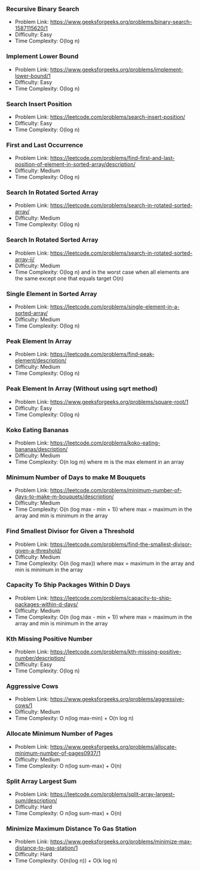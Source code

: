 ### Recursive Binary Search
- Problem Link: https://www.geeksforgeeks.org/problems/binary-search-1587115620/1
- Difficulty: Easy
- Time Complexity: O(log n)

### Implement Lower Bound
- Problem Link: https://www.geeksforgeeks.org/problems/implement-lower-bound/1
- Difficulty: Easy
- Time Complexity: O(log n)

### Search Insert Position
- Problem Link: https://leetcode.com/problems/search-insert-position/
- Difficulty: Easy
- Time Complexity: O(log n)

### First and Last Occurrence 
- Problem Link: https://leetcode.com/problems/find-first-and-last-position-of-element-in-sorted-array/description/
- Difficulty: Medium
- Time Complexity: O(log n)

### Search In Rotated Sorted Array
- Problem Link: https://leetcode.com/problems/search-in-rotated-sorted-array/
- Difficulty: Medium
- Time Complexity: O(log n)

### Search In Rotated Sorted Array
- Problem Link: https://leetcode.com/problems/search-in-rotated-sorted-array-ii/
- Difficulty: Medium
- Time Complexity: O(log n) and in the worst case when all elements are the same except one that equals target O(n)

### Single Element in Sorted Array
- Problem Link: https://leetcode.com/problems/single-element-in-a-sorted-array/
- Difficulty: Medium
- Time Complexity: O(log n)

### Peak Element In Array
- Problem Link: https://leetcode.com/problems/find-peak-element/description/
- Difficulty: Medium
- Time Complexity: O(log n)

### Peak Element In Array (Without using sqrt method)
- Problem Link: https://www.geeksforgeeks.org/problems/square-root/1
- Difficulty: Easy
- Time Complexity: O(log n)

### Koko Eating Bananas
- Problem Link: https://leetcode.com/problems/koko-eating-bananas/description/
- Difficulty: Medium
- Time Complexity: O(n log m) where m is the max element in an array

### Minimum Number of Days to make M Bouquets
- Problem Link: https://leetcode.com/problems/minimum-number-of-days-to-make-m-bouquets/description/
- Difficulty: Medium
- Time Complexity: O(n (log max - min + 1)) where max = maximum in the array and min is minimum in the array

### Find Smallest Divisor for Given a Threshold
- Problem Link: https://leetcode.com/problems/find-the-smallest-divisor-given-a-threshold/
- Difficulty: Medium
- Time Complexity: O(n (log max)) where max = maximum in the array and min is minimum in the array

### Capacity To Ship Packages Within D Days
- Problem Link: https://leetcode.com/problems/capacity-to-ship-packages-within-d-days/
- Difficulty: Medium
- Time Complexity: O(n (log max - min + 1)) where max = maximum in the array and min is minimum in the array

### Kth Missing Positive Number
- Problem Link: https://leetcode.com/problems/kth-missing-positive-number/description/
- Difficulty: Easy
- Time Complexity: O(log n)

### Aggressive Cows
- Problem Link: https://www.geeksforgeeks.org/problems/aggressive-cows/1
- Difficulty: Medium
- Time Complexity: O n(log max-min) + O(n log n)

### Allocate Minimum Number of Pages
- Problem Link: https://www.geeksforgeeks.org/problems/allocate-minimum-number-of-pages0937/1
- Difficulty: Medium
- Time Complexity: O n(log sum-max) + O(n)

### Split Array Largest Sum
- Problem Link: https://leetcode.com/problems/split-array-largest-sum/description/
- Difficulty: Hard
- Time Complexity: O n(log sum-max) + O(n)

### Minimize Maximum Distance To Gas Station
- Problem Link: https://www.geeksforgeeks.org/problems/minimize-max-distance-to-gas-station/1
- Difficulty: Hard
- Time Complexity: O(n(log n)) + O(k log n)